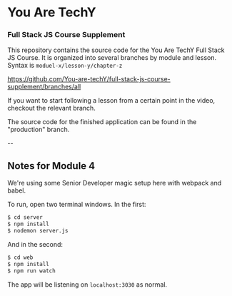 # You Are TechY
### Full Stack JS Course Supplement

This repository contains the source code for the You Are TechY Full Stack JS Course.  It is organized into several branches by module and lesson. Syntax is `moduel-x/lesson-y/chapter-z`  

https://github.com/You-are-techY/full-stack-js-course-supplement/branches/all

If you want to start following a lesson from a certain point in the video, checkout the relevant branch. 

The source code for the finished application can be found in the "production" branch. 

-- 

## Notes for Module 4

We're using some Senior Developer magic setup here with webpack and babel. 

To run, open two terminal windows.  In the first:
```bash 
$ cd server 
$ npm install
$ nodemon server.js
```
And in the second:
```bash
$ cd web 
$ npm install 
$ npm run watch 
```
The app will be listening on `localhost:3030` as normal.  